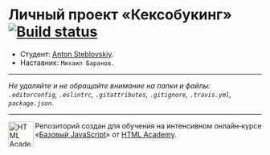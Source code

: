 # Личный проект «Кексобукинг» [![Build status][travis-image]][travis-url]

* Студент: [Anton Steblovskiy](https://up.htmlacademy.ru/javascript/9/user/286555).
* Наставник: `Михаил Баранов`.

---

_Не удаляйте и не обращайте внимание на папки и файлы:_<br>
_`.editorconfig`, `.eslintrc`, `.gitattributes`, `.gitignore`, `.travis.yml`, `package.json`._

---

<a href="https://htmlacademy.ru/intensive/javascript"><img align="left" width="50" height="50" title="HTML Academy" src="https://up.htmlacademy.ru/static/img/intensive/javascript/logo-for-github.svg"></a>

Репозиторий создан для обучения на интенсивном онлайн‑курсе «[Базовый JavaScript](https://htmlacademy.ru/intensive/javascript)» от [HTML Academy](https://htmlacademy.ru).

[travis-image]: https://travis-ci.org/htmlacademy-javascript/286555-keksobooking.svg?branch=master
[travis-url]: https://travis-ci.org/htmlacademy-javascript/286555-keksobooking
